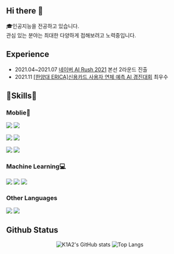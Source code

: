 ## Hi there 👋

:mortar_board:인공지능을 전공하고 있습니다.  
관심 있는 분야는 최대한 다양하게 접해보려고 노력중입니다.

## Experience

* 2021.04~2021.07 [네이버 AI Rush 2021](https://campaign.naver.com/clova_airush/) 본선 2라운드 진출
* 2021.11 [[한양대 ERICA]신용카드 사용자 연체 예측 AI 경진대회](https://dacon.io/competitions/official/235832/overview/description) 최우수

## :wrench:Skills:wrench:

### Moblie:iphone:

<p>
  <img src="https://img.shields.io/badge/android-3DDC84?style=for-the-badge&logo=android&logoColor=white">
  <img src="https://img.shields.io/badge/java-007396?style=for-the-badge&logo=java&logoColor=white">
</p>
<p>
  <img src="https://img.shields.io/badge/ios-000000?style=for-the-badge&logo=ios&logoColor=white">
  <img src="https://img.shields.io/badge/swift-F05138?style=for-the-badge&logo=swift&logoColor=white">
</p>
<p>
  <img src="https://img.shields.io/badge/flutter-02569B?style=for-the-badge&logo=flutter&logoColor=white">
  <img src="https://img.shields.io/badge/dart-0175C2?style=for-the-badge&logo=dart&logoColor=white">
</p>

### Machine Learning:computer:

<p>
  <img src="https://img.shields.io/badge/tensorflow-FF6F00?style=for-the-badge&logo=tensorflow&logoColor=white">
  <img src="https://img.shields.io/badge/keras-D00000?style=for-the-badge&logo=keras&logoColor=white">
  <img src="https://img.shields.io/badge/python-3776AB?style=for-the-badge&logo=python&logoColor=white">
</p>

### Other Languages
<p>
  <img src="https://img.shields.io/badge/kotlin-7F52FF?style=for-the-badge&logo=kotlin&logoColor=white">
  <img src="https://img.shields.io/badge/c-A8B9CC?style=for-the-badge&logo=c&logoColor=white">
</p>

## Github Status

<div align="center">
  
  ![K1A2's GitHub stats](https://github-readme-stats.vercel.app/api?username=K1A2&theme=tokyonight)
  ![Top Langs](https://github-readme-stats.vercel.app/api/top-langs/?username=K1A2&layout=compact&exclude_repo=Pysics-Simulator,SolarSystemOrbitSimulator&theme=tokyonight)
</div>
